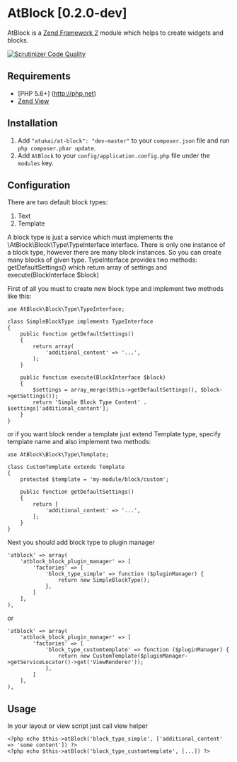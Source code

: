 # AtBlock [0.2.0-dev]

AtBlock is a [Zend Framework 2](http://framework.zend.com) module which helps to create widgets and blocks.

[![Scrutinizer Code Quality](https://scrutinizer-ci.com/g/atukai/AtBlock/badges/quality-score.png?b=master)](https://scrutinizer-ci.com/g/atukai/AtBlock/?branch=master)

## Requirements

* [PHP 5.6+] (http://php.net)
* [Zend View](https://github.com/zendframework/zend-view)

## Installation

 1. Add `"atukai/at-block": "dev-master"` to your `composer.json` file and run `php composer.phar update`.
 2. Add `AtBlock` to your `config/application.config.php` file under the `modules` key.

## Configuration

There are two default block types:

1. Text
2. Template

A block type is just a service which must implements the \AtBlock\Block\Type\TypeInterface interface.
There is only one instance of a block type, however there are many block instances. So you can create many blocks of
given type. TypeInterface provides two methods: getDefaultSettings() which return array of settings and
execute(BlockInterface $block)

First of all you must to create new block type and implement two methods like this:

```
use AtBlock\Block\Type\TypeInterface;

class SimpleBlockType implements TypeInterface
{
    public function getDefaultSettings()
    {
        return array(
            'additional_content' => '...',
        );
    }

    public function execute(BlockInterface $block)
    {
        $settings = array_merge($this->getDefaultSettings(), $block->getSettings());
        return 'Simple Block Type Content' . $settings['additional_content'];
    }
}
```

or if you want block render a template just extend Template type, specify template name and
also implement two methods:

```
use AtBlock\Block\Type\Template;

class CustomTemplate extends Template
{
    protected $template = 'my-module/block/custom';

    public function getDefaultSettings()
    {
        return [
            'additional_content' => '...',
        ];
    }
}
```

Next you should add block type to plugin manager

```
'atblock' => array(
    'atblock_block_plugin_manager' => [
        'factories' => [
            'block_type_simple' => function ($pluginManager) {
                return new SimpleBlockType();
            },
        ]
    ],
),
```

or

```
'atblock' => array(
    'atblock_block_plugin_manager' => [
        'factories' => [
            'block_type_customtemplate' => function ($pluginManager) {
                return new CustomTemplate($pluginManager->getServiceLocator()->get('ViewRenderer'));
            },
        ]
    ],
),
```

## Usage

In your layout or view script just call view helper

```
<?php echo $this->atBlock('block_type_simple', ['additional_content' => 'some content']) ?>
<?php echo $this->atBlock('block_type_customtemplate', [...]) ?>
```